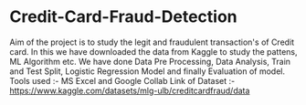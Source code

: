 # Credit-Card-Fraud-Detection

Aim of the project is to study the legit and fraudulent transaction's of Credit card.
In this we have downloaded the data from Kaggle to study the pattens, ML Algorithm etc. We have done Data Pre Processing, Data Analysis, Train and Test Split, Logistic Regression Model and finally Evaluation of model.
Tools used :- MS Excel and Google Collab
Link of Dataset :- https://www.kaggle.com/datasets/mlg-ulb/creditcardfraud/data
